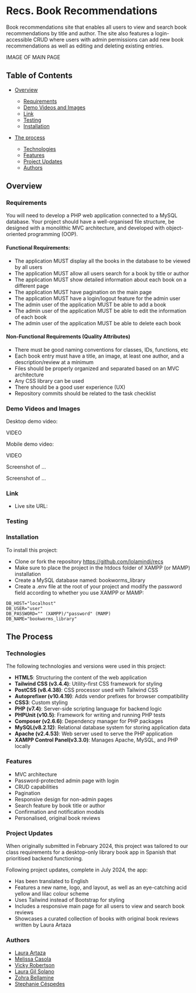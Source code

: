 # Recs. Book Recommendations 

Book recommendations site that enables all users to view and search book recommendations by title and author. The site also features a login-accessible CRUD where users with admin permissions can add new book recommendations as well as editing and deleting existing entries. 

IMAGE OF MAIN PAGE

## Table of Contents

- [Overview](#overview)
  - [Requirements](#requirements)
  - [Demo Videos and Images](#demo-videos-and-images)
  - [Link](#link)
  - [Testing](#testing)
  - [Installation](#installation)

- [The process](#the-process)
  - [Technologies](#technologies)
  - [Features](#features)
  - [Project Updates](#project-updates)
  - [Authors](#authors)

## Overview

### Requirements

You will need to develop a PHP web application connected to a MySQL database. Your project should have a well-organised file structure, be designed with a monolithic MVC architecture, and developed with object-oriented programming (OOP). 

#### Functional Requirements:
- The application MUST display all the books in the database to be viewed by all users
- The application MUST allow all users search for a book by title or author
- The application MUST show detailed information about each book on a different page
- The application MUST have pagination on the main page
- The application MUST have a login/logout feature for the admin user
- The admin user of the application MUST be able to add a book
- The admin user of the application MUST be able to edit the information of each book
- The admin user of the application MUST be able to delete each book

#### Non-Functional Requirements (Quality Attributes)
- There must be good naming conventions for classes, IDs, functions, etc
- Each book entry must have a title, an image, at least one author, and a description/review at a minimum
- Files should be properly organized and separated based on an MVC architecture
- Any CSS library can be used
- There should be a good user experience (UX) 
- Repository commits should be related to the task checklist

### Demo Videos and Images

Desktop demo video:

VIDEO

Mobile demo video:

VIDEO

Screenshot of ...

Screenshot of ...

### Link 

- Live site URL: 


### Testing



### Installation 

To install this project: 

- Clone or fork the repository https://github.com/lolamindi/recs 
- Make sure to place the project in the htdocs folder of XAMPP (or MAMP) installation
- Create a MySQL database named: bookworms_library 
- Create a .env file at the root of your project and modify the password field according to whether you use XAMPP or MAMP:

```
DB_HOST="localhost"
DB_USER="user"
DB_PASSWORD="" (XAMPP)/"password" (MAMP)
DB_NAME="bookworms_library"
  ```



## The Process 

### Technologies

The following technologies and versions were used in this project:

- **HTML5**: Structuring the content of the web application
- **Tailwind CSS (v3.4.4)**: Utility-first CSS framework for styling
- **PostCSS (v8.4.38)**: CSS processor used with Tailwind CSS
- **Autoprefixer (v10.4.19)**: Adds vendor prefixes for browser compatibility
- **CSS3**: Custom styling 
- **PHP (v7.4)**: Server-side scripting language for backend logic
- **PHPUnit (v10.5)**: Framework for writing and running PHP tests
- **Composer (v2.6.6)**: Dependency manager for PHP packages
- **MySQL(v8.2.12)**: Relational database system for storing application data 
- **Apache (v2.4.53)**: Web server used to serve the PHP application
- **XAMPP Control Panel(v3.3.0)**: Manages Apache, MySQL, and PHP locally

### Features 

- MVC architecture 
- Password-protected admin page with login
- CRUD capabilities 
- Pagination
- Responsive design for non-admin pages 
- Search feature by book title or author
- Confirmation and notification modals
- Personalised, original book reviews 

### Project Updates 

When originally submitted in February 2024, this project was tailored to our class requirements for a desktop-only library book app in Spanish that prioritised backend functioning.  

Following project updates, complete in July 2024, the app:

- Has been translated to English
- Features a new name, logo, and layout, as well as an eye-catching acid yellow and lilac colour scheme
- Uses Tailwind instead of Bootstrap for styling
- Includes a responsive main page for all users to view and search book reviews 
- Showcases a curated collection of books with original book reviews written by Laura Artaza 
 

### Authors

  - [Laura Artaza](https://github.com/lolamindi)
  - [Melissa Casola](https://github.com/melitacasola)
  - [Vicky Robertson](https://github.com/vicki-robertson) 
  - [Laura Gil Solano](https://github.com/ImLauraGS)
  - [Zohra Bellamine](https://github.com/zohra-b)
  - [Stephanie Céspedes](https://github.com/tephyxp)
